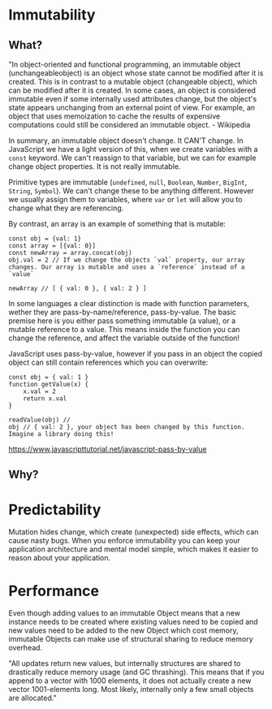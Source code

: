 # Immutability

## What?

"In object-oriented and functional programming, an immutable object (unchangeableobject) is an object whose state cannot be modified after it is created. This is in contrast to a mutable object (changeable object), which can be modified after it is created. In some cases, an object is considered immutable even if some internally used attributes change, but the object's state appears unchanging from an external point of view. For example, an object that uses memoization to cache the results of expensive computations could still be considered an immutable object. - Wikipedia

In summary, an immutable object doesn't change. It CAN'T change. In JavaScript we have a light version of this, when we create variables with a `const` keyword. We can't reassign to that variable, but we can for example change object properties. It is not really immutable.

Primitive types are immutable (`undefined`, `null`, `Boolean`, `Number`, `BigInt`, `String`, `Symbol`). We can't change these to be anything different. However we usually assign them to variables, where `var` or `let` will allow you to change what they are referencing. 

By contrast, an array is an example of something that is mutable:
```
const obj = {val: 1}
const array = [{val: 0}]
const newArray = array.concat(obj)
obj.val = 2 // If we change the objects `val` property, our array changes. Our array is mutable and uses a `reference` instead of a `value` 

newArray // [ { val: 0 }, { val: 2 } ]

```

In some languages a clear distinction is made with function parameters, wether they are pass-by-name/reference, pass-by-value. The basic premise here is you either pass something immutable (a value), or a mutable reference to a value. This means inside the function you can change the reference, and affect the variable outside of the function!

JavaScript uses pass-by-value, however if you pass in an object the copied object can still contain references which you can overwrite:

```
const obj = { val: 1 }
function getValue(x) {
    x.val = 2
    return x.val
}

readValue(obj) // 
obj // { val: 2 }, your object has been changed by this function. Imagine a library doing this!
```

https://www.javascripttutorial.net/javascript-pass-by-value

## Why?

# Predictability

Mutation hides change, which create (unexpected) side effects, which can cause nasty bugs. When you enforce immutability you can keep your application architecture and mental model simple, which makes it easier to reason about your application.

# Performance

Even though adding values to an immutable Object means that a new instance needs to be created where existing values need to be copied and new values need to be added to the new Object which cost memory, immutable Objects can make use of structural sharing to reduce memory overhead.

"All updates return new values, but internally structures are shared to drastically reduce memory usage (and GC thrashing). This means that if you append to a vector with 1000 elements, it does not actually create a new vector 1001-elements long. Most likely, internally only a few small objects are allocated."

